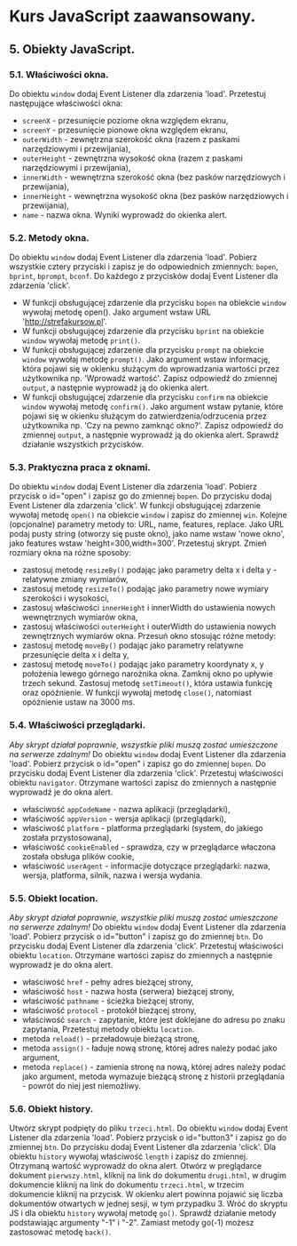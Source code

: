 # Kurs JavaScript zaawansowany.
## 5. Obiekty JavaScript.
### 5.1. Właściwości okna.
Do obiektu `window` dodaj Event Listener dla zdarzenia 'load'.
Przetestuj następujące właściwości okna:
* `screenX` - przesunięcie poziome okna względem ekranu,
* `screenY` - przesunięcie pionowe okna względem ekranu,
* `outerWidth` - zewnętrzna szerokość okna (razem z paskami narzędziowymi i przewijania),
* `outerHeight` - zewnętrzna wysokość okna (razem z paskami narzędziowymi i przewijania),
* `innerWidth` - wewnętrzna szerokość okna (bez pasków narzędziowych i przewijania),
* `innerHeight` - wewnętrzna wysokość okna (bez pasków narzędziowych i przewijania),
* `name` - nazwa okna.
Wyniki wyprowadź do okienka alert.

### 5.2. Metody okna.
Do obiektu `window` dodaj Event Listener dla zdarzenia 'load'.
Pobierz wszystkie cztery przyciski i zapisz je do odpowiednich zmiennych: `bopen`, `bprint`, `bprompt`, `bconf`.
Do każdego z przycisków dodaj Event Listener dla zdarzenia 'click'.
* W funkcji obsługującej zdarzenie dla przycisku `bopen` na obiekcie `window` wywołaj metodę open(). Jako argument wstaw URL 'http://strefakursow.pl'.
* W funkcji obsługującej zdarzenie dla przycisku `bprint` na obiekcie `window` wywołaj metodę `print()`.
* W funkcji obsługującej zdarzenie dla przycisku `prompt` na obiekcie `window` wywołaj metodę `prompt()`. Jako argument wstaw informację, która pojawi się w okienku służącym do wprowadzania wartości przez użytkownika np. 'Wprowadź wartość'. Zapisz odpowiedź do zmiennej `output`, a następnie wyprowadź ją do okienka alert.
* W funkcji obsługującej zdarzenie dla przycisku `confirm` na obiekcie `window` wywołaj metodę `confirm()`. Jako argument wstaw pytanie, które pojawi się w okienku służącym do zatwierdzenia/odrzucenia przez użytkownika np. 'Czy na pewno zamknąć okno?'. Zapisz odpowiedź do zmiennej `output`, a następnie wyprowadź ją do okienka alert.
Sprawdź działanie wszystkich przycisków.

### 5.3. Praktyczna praca z oknami.
Do obiektu `window` dodaj Event Listener dla zdarzenia 'load'.
Pobierz przycisk o id="open" i zapisz go do zmiennej `bopen`.
Do przycisku dodaj Event Listener dla zdarzenia 'click'.
W funkcji obsługującej zdarzenie wywołaj metodę `open()` na obiekcie `window` i zapisz do zmiennej `win`. Kolejne (opcjonalne) parametry metody to: URL, name, features, replace. Jako URL podaj pusty string (otworzy się puste okno), jako name wstaw 'nowe okno', jako features wstaw 'height=300,width=300'. Przetestuj skrypt.
Zmień rozmiary okna na różne sposoby:
* zastosuj metodę `resizeBy()` podając jako parametry delta x i delta y - relatywne zmiany wymiarów,
* zastosuj metodę `resizeTo()` podając jako parametry nowe wymiary szerokości i wysokości,
* zastosuj właściwości `innerHeight` i innerWidth do ustawienia nowych wewnętrznych wymiarów okna,
* zastosuj właściwości `outerHeight` i outerWidth do ustawienia nowych zewnętrznych wymiarów okna.
Przesuń okno stosując różne metody:
* zastosuj metodę `moveBy()` podając jako parametry relatywne przesunięcie delta x i delta y,
* zastosuj metodę `moveTo()` podając jako parametry koordynaty x, y położenia lewego górnego narożnika okna.
Zamknij okno po upływie trzech sekund. Zastosuj metodę `setTimeout()`, która ustawia funkcję oraz opóźnienie. W funkcji wywołaj metodę `close()`, natomiast opóźnienie ustaw na 3000 ms.

### 5.4. Właściwości przeglądarki.
*Aby skrypt działał poprawnie, wszystkie pliki muszą zostać umieszczone na serwerze zdalnym!*
Do obiektu `window` dodaj Event Listener dla zdarzenia 'load'.
Pobierz przycisk o id="open" i zapisz go do zmiennej `bopen`.
Do przycisku dodaj Event Listener dla zdarzenia 'click'.
Przetestuj właściwości obiektu `navigator`. Otrzymane wartości zapisz do zmiennych a następnie wyprowadź je do okna alert.
* właściwość `appCodeName` - nazwa aplikacji (przeglądarki),
* właściwość `appVersion` - wersja aplikacji (przeglądarki),
* właściwość `platform` - platforma przeglądarki (system, do jakiego została przystosowana),
* właściwość `cookieEnabled` - sprawdza, czy w przeglądarce właczona została obsługa plików cookie,
* właściwość `userAgent` - informacjie dotyczące przeglądarki: nazwa, wersja, platforma, silnik, nazwa i wersja wydania.

### 5.5. Obiekt location.
*Aby skrypt działał poprawnie, wszystkie pliki muszą zostać umieszczone na serwerze zdalnym!*
Do obiektu `window` dodaj Event Listener dla zdarzenia 'load'.
Pobierz przycisk o id="button" i zapisz go do zmiennej `btn`.
Do przycisku dodaj Event Listener dla zdarzenia 'click'.
Przetestuj właściwości obiektu `location`. Otrzymane wartości zapisz do zmiennych a następnie wyprowadź je do okna alert.
* właściwość `href` - pełny adres bieżącej strony,
* właściwość `host` - nazwa hosta (serwera) bieżącej strony,
* właściwość `pathname` - ścieżka bieżącej strony,
* właściwość `protocol` - protokół bieżącej strony,
* właściwość `search` - zapytanie, które jest doklejane do adresu po znaku zapytania,
Przetestuj metody obiektu `location`.
* metoda `reload()` - przeładowuje bieżącą stronę,
* metoda `assign()` - ładuje nową stronę, której adres należy podać jako argument,
* metoda `replace()` - zamienia stronę na nową, której adres należy podać jako argument, metoda wymazuje bieżącą stronę z historii przeglądania - powrót do niej jest niemożliwy.

### 5.6. Obiekt history.
Utwórz skrypt podpięty do pliku `trzeci.html`.
Do obiektu `window` dodaj Event Listener dla zdarzenia 'load'.
Pobierz przycisk o id="button3" i zapisz go do zmiennej `btn`.
Do przycisku dodaj Event Listener dla zdarzenia 'click'.
Dla obiektu `history` wywołaj właściwość `length` i zapisz do zmiennej. Otrzymaną wartość wyprowadź do okna alert.
Otwórz w preglądarce dokument `pierwszy.html`, kliknij na link do dokumentu `drugi.html`, w drugim dokumencie kliknij na link do dokumentu `trzeci.html`, w trzecim dokumencie kliknij na przycisk.
W okienku alert powinna pojawić się liczba dokumentów otwartych w jednej sesji, w tym przypadku 3.
Wróć do skryptu JS i dla obiektu `history` wywołaj metodę `go()`. Sprawdź działanie metody podstawiając argumenty "-1" i "-2".
Zamiast metody go(-1) możesz zastosować metodę `back()`.
